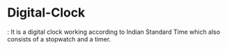 # Digital-Clock
: It is a digital clock working according to Indian Standard Time which also consists of a stopwatch and a timer.
